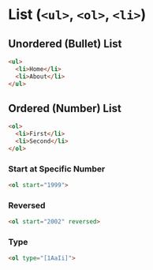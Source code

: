 # List (`<ul>`, `<ol>`, `<li>`)

## Unordered (Bullet) List

```html
<ul>
  <li>Home</li>
  <li>About</li>
</ul>
```

## Ordered (Number) List

```html
<ol>
  <li>First</li>
  <li>Second</li>
</ol>
```

### Start at Specific Number

```html
<ol start="1999">
```

### Reversed

```html
<ol start="2002" reversed>
  ```

### Type

```html
<ol type="[1AaIi]">
```
